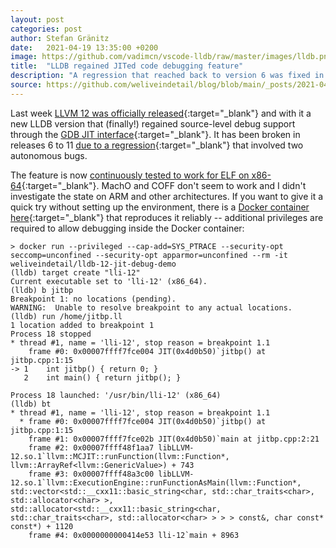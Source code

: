 ```yaml
---
layout: post
categories: post
author: Stefan Gränitz
date:   2021-04-19 13:35:00 +0200
image: https://github.com/vadimcn/vscode-lldb/raw/master/images/lldb.png
title:  "LLDB regained JITed code debugging feature"
description: "A regression that reached back to version 6 was fixed in the latest release."
source: https://github.com/weliveindetail/blog/blob/main/_posts/2021-04-19-lldb-12-jit-interface.md
---
```


Last week [LLVM 12 was officially released](https://releases.llvm.org/){:target="_blank"} and with it a new LLDB version that (finally!) regained source-level debug support through the [GDB JIT interface](https://sourceware.org/gdb/current/onlinedocs/gdb/JIT-Interface.html){:target="_blank"}. It has been broken in releases 6 to 11 [due to a regression](https://llvm.org/PR36209){:target="_blank"} that involved two autonomous bugs.

The feature is now [continuously tested to work for ELF on x86-64](https://github.com/llvm/llvm-project/blob/release/12.x/lldb/test/Shell/Breakpoint/jitbp_elf.test){:target="_blank"}. MachO and COFF don't seem to work and I didn't investigate the state on ARM and other architectures. If you want to give it a quick try without setting up the environment, there is a [Docker container here](https://hub.docker.com/repository/docker/weliveindetail/lldb-12-jit-debug-demo){:target="_blank"} that reproduces it reliably -- additional privileges are required to allow debugging inside the Docker container:

```
> docker run --privileged --cap-add=SYS_PTRACE --security-opt seccomp=unconfined --security-opt apparmor=unconfined --rm -it weliveindetail/lldb-12-jit-debug-demo
(lldb) target create "lli-12"
Current executable set to 'lli-12' (x86_64).
(lldb) b jitbp
Breakpoint 1: no locations (pending).
WARNING:  Unable to resolve breakpoint to any actual locations.
(lldb) run /home/jitbp.ll
1 location added to breakpoint 1
Process 18 stopped
* thread #1, name = 'lli-12', stop reason = breakpoint 1.1
    frame #0: 0x00007ffff7fce004 JIT(0x4d0b50)`jitbp() at jitbp.cpp:1:15
-> 1   	int jitbp() { return 0; }
   2   	int main() { return jitbp(); }

Process 18 launched: '/usr/bin/lli-12' (x86_64)
(lldb) bt
* thread #1, name = 'lli-12', stop reason = breakpoint 1.1
  * frame #0: 0x00007ffff7fce004 JIT(0x4d0b50)`jitbp() at jitbp.cpp:1:15
    frame #1: 0x00007ffff7fce02b JIT(0x4d0b50)`main at jitbp.cpp:2:21
    frame #2: 0x00007ffff48f1aa7 libLLVM-12.so.1`llvm::MCJIT::runFunction(llvm::Function*, llvm::ArrayRef<llvm::GenericValue>) + 743
    frame #3: 0x00007ffff48a3c00 libLLVM-12.so.1`llvm::ExecutionEngine::runFunctionAsMain(llvm::Function*, std::vector<std::__cxx11::basic_string<char, std::char_traits<char>, std::allocator<char> >, std::allocator<std::__cxx11::basic_string<char, std::char_traits<char>, std::allocator<char> > > > const&, char const* const*) + 1120
    frame #4: 0x0000000000414e53 lli-12`main + 8963
```
